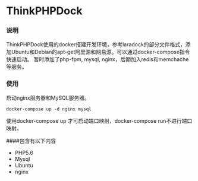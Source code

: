 # ThinkPHPDock

### 说明
ThinkPHPDock使用的docker搭建开发环境，参考laradock的部分文件格式，添加Ubuntu和Debian的apt-get阿里源和网易源。可以通过docker-compose指令快速启动。
暂时添加了php-fpm, mysql, nginx，后期加入redis和memchache等服务。

### 使用

启动nginx服务器和MySQL服务器。
```
docker-compose up -d nginx mysql
```
使用docker-compose up 才可启动端口映射，docker-compose run不进行端口映射。

####包含有以下内容
- PHP5.6
- Mysql
- Ubuntu
- nginx
